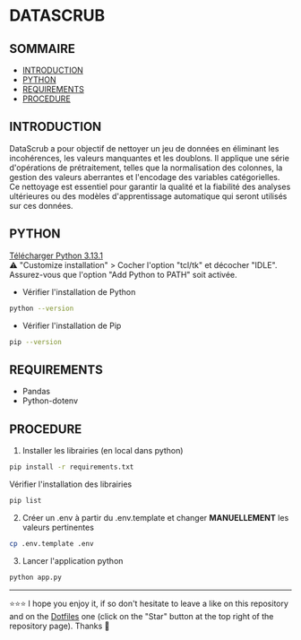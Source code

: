 # DATASCRUB

## SOMMAIRE
- [INTRODUCTION](#introduction)
- [PYTHON](#installer-python)
- [REQUIREMENTS](#requirements)
- [PROCEDURE](#procedure)

## INTRODUCTION
DataScrub a pour objectif de nettoyer un jeu de données en éliminant les incohérences, les valeurs manquantes et les doublons. Il applique une série d'opérations de prétraitement, telles que la normalisation des colonnes, la gestion des valeurs aberrantes et l'encodage des variables catégorielles.  
Ce nettoyage est essentiel pour garantir la qualité et la fiabilité des analyses ultérieures ou des modèles d'apprentissage automatique qui seront utilisés sur ces données.  

## PYTHON
[Télécharger Python 3.13.1](https://www.python.org/downloads/)  
⚠️ "Customize installation" > Cocher l'option "tcl/tk" et décocher "IDLE".  
Assurez-vous que l'option "Add Python to PATH" soit activée.

- Vérifier l'installation de Python
```bash
python --version
```
- Vérifier l'installation de Pip
```bash
pip --version
```

## REQUIREMENTS
- Pandas
- Python-dotenv

## PROCEDURE
1. Installer les librairies (en local dans python)
```bash
pip install -r requirements.txt
```
Vérifier l'installation des librairies
```bash
pip list
```
2. Créer un .env à partir du .env.template et changer **MANUELLEMENT** les valeurs pertinentes
```bash
cp .env.template .env
```
3. Lancer l'application python
```bash
python app.py
```

***

⭐⭐⭐ I hope you enjoy it, if so don't hesitate to leave a like on this repository and on the [Dotfiles](https://github.com/EmmanuelLefevre/Dotfiles) one (click on the "Star" button at the top right of the repository page). Thanks 🤗

